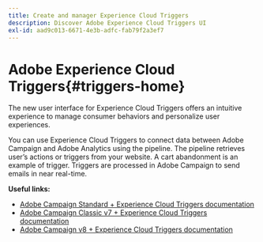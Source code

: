 ```yaml
---
title: Create and manager Experience Cloud Triggers
description: Discover Adobe Experience Cloud Triggers UI
exl-id: aad9c013-6671-4e3b-adfc-fab79f2a3ef7
---
```

# Adobe Experience Cloud Triggers{#triggers-home}

The new user interface for Experience Cloud Triggers offers an intuitive experience to manage consumer behaviors and personalize user experiences.

You can use Experience Cloud Triggers to connect data between Adobe Campaign and Adobe Analytics using the pipeline. The pipeline retrieves user’s actions or triggers from your website. A cart abandonment is an example of trigger. Triggers are processed in Adobe Campaign to send emails in near real-time.


**Useful links:**

* [Adobe Campaign Standard + Experience Cloud Triggers documentation](https://experienceleague.adobe.com/docs/campaign-standard/using/integrating-with-adobe-cloud/working-with-campaign-and-triggers/about-adobe-experience-cloud-triggers.html)
* [Adobe Campaign Classic v7 + Experience Cloud Triggers documentation](https://experienceleague.adobe.com/docs/campaign-classic/using/integrating-with-adobe-experience-cloud/experience-triggers/about-triggers.html)
* [Adobe Campaign v8 + Experience Cloud Triggers documentation](https://experienceleague.adobe.com/docs/campaign/campaign-v8/connect/ac-triggers.html)
